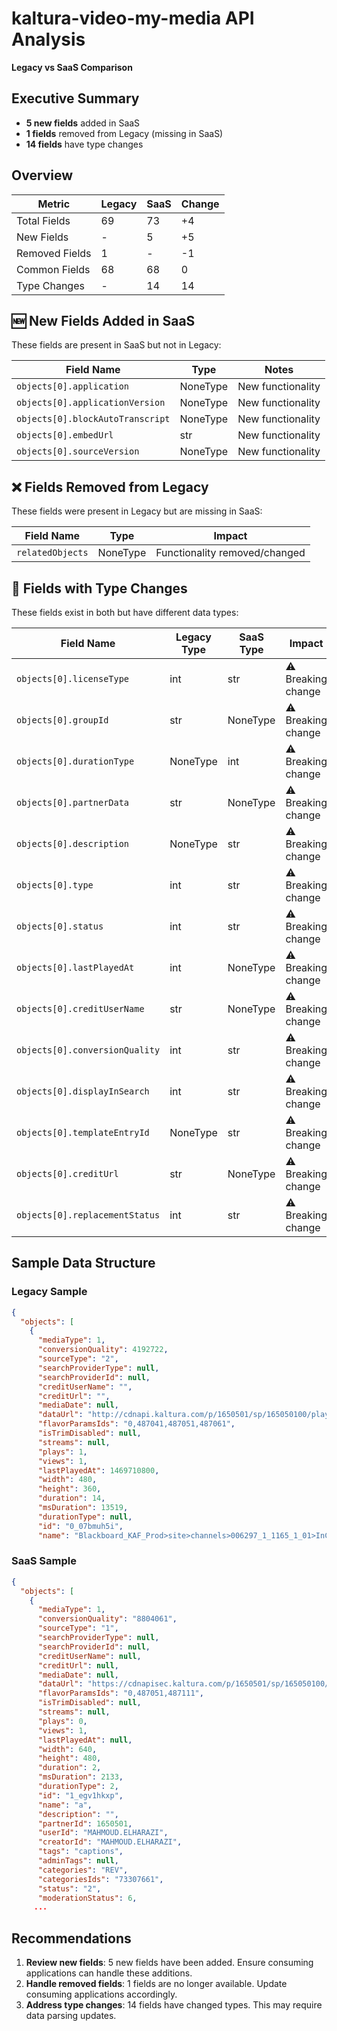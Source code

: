 # kaltura-video-my-media API Analysis
**Legacy vs SaaS Comparison**

## Executive Summary

- **5 new fields** added in SaaS
- **1 fields** removed from Legacy (missing in SaaS)
- **14 fields** have type changes

## Overview
| Metric | Legacy | SaaS | Change |
|--------|--------|------|--------|
| Total Fields | 69 | 73 | +4 |
| New Fields | - | 5 | +5 |
| Removed Fields | 1 | - | -1 |
| Common Fields | 68 | 68 | 0 |
| Type Changes | - | 14 | 14 |

## 🆕 New Fields Added in SaaS
These fields are present in SaaS but not in Legacy:

| Field Name | Type | Notes |
|------------|------|-------|
| `objects[0].application` | NoneType | New functionality |
| `objects[0].applicationVersion` | NoneType | New functionality |
| `objects[0].blockAutoTranscript` | NoneType | New functionality |
| `objects[0].embedUrl` | str | New functionality |
| `objects[0].sourceVersion` | NoneType | New functionality |

## ❌ Fields Removed from Legacy
These fields were present in Legacy but are missing in SaaS:

| Field Name | Type | Impact |
|------------|------|--------|
| `relatedObjects` | NoneType | Functionality removed/changed |

## 🔄 Fields with Type Changes
These fields exist in both but have different data types:

| Field Name | Legacy Type | SaaS Type | Impact |
|------------|-------------|-----------|--------|
| `objects[0].licenseType` | int | str | ⚠️ Breaking change |
| `objects[0].groupId` | str | NoneType | ⚠️ Breaking change |
| `objects[0].durationType` | NoneType | int | ⚠️ Breaking change |
| `objects[0].partnerData` | str | NoneType | ⚠️ Breaking change |
| `objects[0].description` | NoneType | str | ⚠️ Breaking change |
| `objects[0].type` | int | str | ⚠️ Breaking change |
| `objects[0].status` | int | str | ⚠️ Breaking change |
| `objects[0].lastPlayedAt` | int | NoneType | ⚠️ Breaking change |
| `objects[0].creditUserName` | str | NoneType | ⚠️ Breaking change |
| `objects[0].conversionQuality` | int | str | ⚠️ Breaking change |
| `objects[0].displayInSearch` | int | str | ⚠️ Breaking change |
| `objects[0].templateEntryId` | NoneType | str | ⚠️ Breaking change |
| `objects[0].creditUrl` | str | NoneType | ⚠️ Breaking change |
| `objects[0].replacementStatus` | int | str | ⚠️ Breaking change |

## Sample Data Structure

### Legacy Sample
```json
{
  "objects": [
    {
      "mediaType": 1,
      "conversionQuality": 4192722,
      "sourceType": "2",
      "searchProviderType": null,
      "searchProviderId": null,
      "creditUserName": "",
      "creditUrl": "",
      "mediaDate": null,
      "dataUrl": "http://cdnapi.kaltura.com/p/1650501/sp/165050100/playManifest/entryId/0_07bmuh5i/format/url/protocol/http",
      "flavorParamsIds": "0,487041,487051,487061",
      "isTrimDisabled": null,
      "streams": null,
      "plays": 1,
      "views": 1,
      "lastPlayedAt": 1469710800,
      "width": 480,
      "height": 360,
      "duration": 14,
      "msDuration": 13519,
      "durationType": null,
      "id": "0_07bmuh5i",
      "name": "Blackboard_KAF_Prod>site>channels>006297_1_1165_1_01>InContextBlackboard_KAF_Prod>site>channels>006297_1_1165_1_01>InContextBlackboard_KAF_Prod>site>channels>006297_1_1165_1_01>InContextBlackboard_KAF_Prod>site>channels>006297_1_1165_1_01>InContextBlackboard_KAF_Prod>site>channels>006297_1_11...
```

### SaaS Sample
```json
{
  "objects": [
    {
      "mediaType": 1,
      "conversionQuality": "8804061",
      "sourceType": "1",
      "searchProviderType": null,
      "searchProviderId": null,
      "creditUserName": null,
      "creditUrl": null,
      "mediaDate": null,
      "dataUrl": "https://cdnapisec.kaltura.com/p/1650501/sp/165050100/playManifest/entryId/1_egv1hkxp/format/url/protocol/https",
      "flavorParamsIds": "0,487051,487111",
      "isTrimDisabled": null,
      "streams": null,
      "plays": 0,
      "views": 1,
      "lastPlayedAt": null,
      "width": 640,
      "height": 480,
      "duration": 2,
      "msDuration": 2133,
      "durationType": 2,
      "id": "1_egv1hkxp",
      "name": "a",
      "description": "",
      "partnerId": 1650501,
      "userId": "MAHMOUD.ELHARAZI",
      "creatorId": "MAHMOUD.ELHARAZI",
      "tags": "captions",
      "adminTags": null,
      "categories": "REV",
      "categoriesIds": "73307661",
      "status": "2",
      "moderationStatus": 6,
     ...
```

## Recommendations

1. **Review new fields**: 5 new fields have been added. Ensure consuming applications can handle these additions.
2. **Handle removed fields**: 1 fields are no longer available. Update consuming applications accordingly.
3. **Address type changes**: 14 fields have changed types. This may require data parsing updates.
